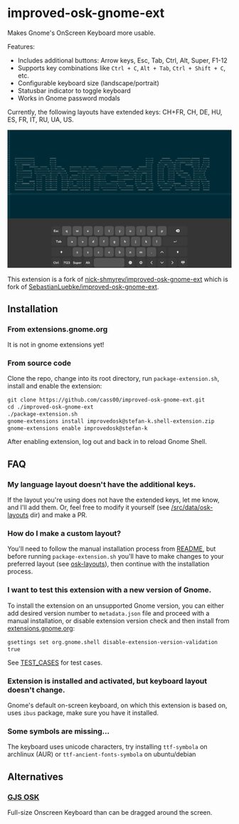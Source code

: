 # improved-osk-gnome-ext

Makes Gnome's OnScreen Keyboard more usable.

Features:
* Includes additional buttons: Arrow keys, Esc, Tab, Ctrl, Alt, Super, F1-12
* Supports key combinations like `Ctrl + C`, `Alt + Tab`, `Ctrl + Shift + C`, etc.
* Configurable keyboard size (landscape/portrait)
* Statusbar indicator to toggle keyboard
* Works in Gnome password modals

Currently, the following layouts have extended keys: CH+FR, CH, DE, HU, ES, FR, IT, RU, UA, US.

![Screenshot](screenshots/1.png)

This extension is a fork of [nick-shmyrev/improved-osk-gnome-ext](https://github.com/nick-shmyrev/improved-osk-gnome-ext) which is fork of [SebastianLuebke/improved-osk-gnome-ext](https://github.com/SebastianLuebke/improved-osk-gnome-ext).


## Installation

### From extensions.gnome.org

It is not in gnome extensions yet!

### From source code
Clone the repo, change into its root directory, run `package-extension.sh`,
install and enable the extension:

```console
git clone https://github.com/cass00/improved-osk-gnome-ext.git
cd ./improved-osk-gnome-ext
./package-extension.sh
gnome-extensions install improvedosk@stefan-k.shell-extension.zip
gnome-extensions enable improvedosk@stefan-k
```
After enabling extension, log out and back in to reload Gnome Shell.

## FAQ
### My language layout doesn't have the additional keys.
If the layout you're using does not have the extended keys, let me know, and I'll add them.
Or, feel free to modify it yourself (see [/src/data/osk-layouts](https://github.com/cass00/improved-osk-gnome-ext/tree/master/src/data/osk-layouts) dir) and make a PR.

### How do I make a custom layout?
You'll need to follow the manual installation process from [README](https://github.com/cass00/improved-osk-gnome-ext/blob/master/README.md#from-source-code),
but before running `package-extension.sh` you'll have to make changes to your preferred layout
(see [osk-layouts](https://github.com/cass00/improved-osk-gnome-ext/tree/master/src/data/osk-layouts)), then continue with the installation process.

### I want to test this extension with a new version of Gnome.
To install the extension on an unsupported Gnome version, you can either add desired version number to `metadata.json` file and proceed with a manual installation,
or disable extension version check and then install from [extensions.gnome.org](https://extensions.gnome.org/extension/4413/improved-osk/):

```console
gsettings set org.gnome.shell disable-extension-version-validation true
```

See [TEST_CASES](https://github.com/cass00/improved-osk-gnome-ext/blob/master/TEST_CASES.md) for test cases.

### Extension is installed and activated, but keyboard layout doesn't change.
Gnome's default on-screen keyboard, on which this extension is based on,
uses `ibus` package, make sure you have it installed.

### Some symbols are missing...
The keyboard uses unicode characters, try installing `ttf-symbola` on archlinux (AUR)
or `ttf-ancient-fonts-symbola` on ubuntu/debian

## Alternatives
### [GJS OSK](https://extensions.gnome.org/extension/5949/gjs-osk/)
Full-size Onscreen Keyboard than can be dragged around the screen.